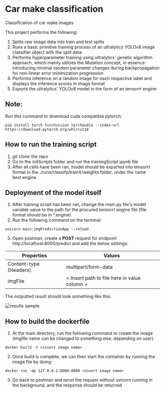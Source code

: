 # Car make classification
Classification of car make images

This project performs the following:
1. Splits raw image data into train and test splits
2. Runs a basic primitive training process of an ultralytics YOLOv8 image classifier object with the split data
3. Performs hyperparameter training using ultralytics' genetic algorithm approach, which mainly utilizes the Mutation concept, in essence introducing minimal random parameter changes during backpropagation for non-linear error minimization progression
4. Performs inference on a random image for each respective label and displays the inference scores in image format
5. Exports the ultralytics' YOLOv8 model in the form of an tensorrt engine

## Note:
Run this command to download cuda compatible pytorch:
~~~
pip install torch torchvision torchaudio --index-url https://download.pytorch.org/whl/cu118
~~~

## How to run the training script
1. git clone the repo
2. Go to the initScripts folder and run the trainingScript.ipynb file
3. After all cells have been ran, model should be exported into tensorrt format in the ./runs/classify/trainX/weights folder, under the name best.engine

## Deployment of the model itself
1. After training script has been ran, change the main.py file's model variable value to the path for the procured tensorrt engine file (file format should be in *.engine)
2. Run the following command on the terminal:
~~~
uvicorn main:imgPredictionApp --reload
~~~
3. Open postman, create a **POST** request for endpoint http://localhost:8000/predict and add the below settings:

| Properties | Values |
| ---------- | ---------- |
| Content-type (Headers) | multipart/form-data |
| imgFile | < Insert path to file here in value column > |

The outputted result should look something like this:

![results sample](https://github.com/user-attachments/assets/098b75d3-c1f5-474b-a226-eab94e388201)

## How to build the dockerfile
1. At the main directory, run the following command to create the image (imgfile name can be changed to something else, depending on user):
~~~
docker build -t <insert image name> .
~~~
2. Once build is complete, we can then start the container by running the image file by doing:
~~~
docker run -dp 127.0.0.1:8000:8000 <insert image name>
~~~
3. Go back to postman and rerun the request without uvicorn running in the background, and the response should be returned




